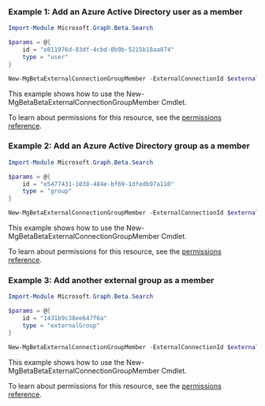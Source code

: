 ### Example 1: Add an Azure Active Directory user as a member

```powershellImport-Module Microsoft.Graph.Beta.Search

$params = @{
	id = "e811976d-83df-4cbd-8b9b-5215b18aa874"
	type = "user"
}

New-MgBetaExternalConnectionGroupMember -ExternalConnectionId $externalConnectionId -ExternalGroupId $externalGroupId -BodyParameter $params
```
This example shows how to use the New-MgBetaBetaExternalConnectionGroupMember Cmdlet.
To learn about permissions for this resource, see the [permissions reference](/graph/permissions-reference).

### Example 2: Add an Azure Active Directory group as a member

```powershellImport-Module Microsoft.Graph.Beta.Search

$params = @{
	id = "e5477431-1038-484e-bf69-1dfedb97a110"
	type = "group"
}

New-MgBetaExternalConnectionGroupMember -ExternalConnectionId $externalConnectionId -ExternalGroupId $externalGroupId -BodyParameter $params
```
This example shows how to use the New-MgBetaBetaExternalConnectionGroupMember Cmdlet.
To learn about permissions for this resource, see the [permissions reference](/graph/permissions-reference).

### Example 3: Add another external group as a member

```powershellImport-Module Microsoft.Graph.Beta.Search

$params = @{
	id = "1431b9c38ee647f6a"
	type = "externalGroup"
}

New-MgBetaExternalConnectionGroupMember -ExternalConnectionId $externalConnectionId -ExternalGroupId $externalGroupId -BodyParameter $params
```
This example shows how to use the New-MgBetaBetaExternalConnectionGroupMember Cmdlet.
To learn about permissions for this resource, see the [permissions reference](/graph/permissions-reference).

